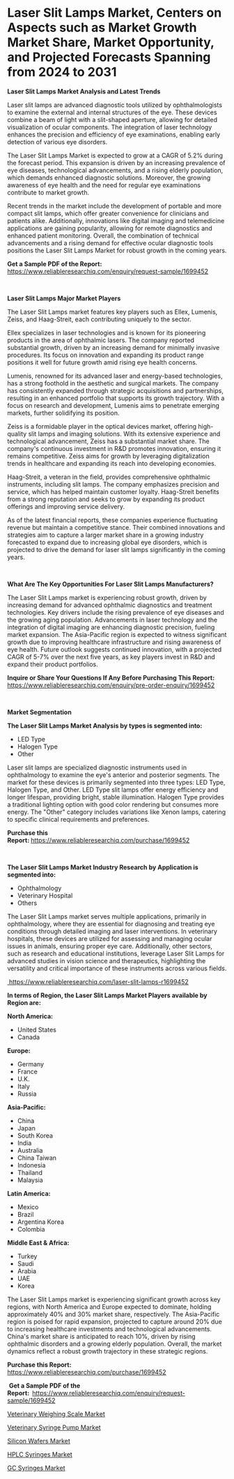 <p><h1>Laser Slit Lamps Market, Centers on Aspects such as Market Growth Market Share, Market Opportunity, and Projected Forecasts Spanning from 2024 to 2031</h1></p><p><strong>Laser Slit Lamps Market Analysis and Latest Trends</strong></p>
<p><p>Laser slit lamps are advanced diagnostic tools utilized by ophthalmologists to examine the external and internal structures of the eye. These devices combine a beam of light with a slit-shaped aperture, allowing for detailed visualization of ocular components. The integration of laser technology enhances the precision and efficiency of eye examinations, enabling early detection of various eye disorders.</p><p>The Laser Slit Lamps Market is expected to grow at a CAGR of 5.2% during the forecast period. This expansion is driven by an increasing prevalence of eye diseases, technological advancements, and a rising elderly population, which demands enhanced diagnostic solutions. Moreover, the growing awareness of eye health and the need for regular eye examinations contribute to market growth. </p><p>Recent trends in the market include the development of portable and more compact slit lamps, which offer greater convenience for clinicians and patients alike. Additionally, innovations like digital imaging and telemedicine applications are gaining popularity, allowing for remote diagnostics and enhanced patient monitoring. Overall, the combination of technical advancements and a rising demand for effective ocular diagnostic tools positions the Laser Slit Lamps Market for robust growth in the coming years.</p></p>
<p><strong>Get a Sample PDF of the Report:&nbsp;</strong> <a href="https://www.reliableresearchiq.com/enquiry/request-sample/1699452?utm_campaign=1769&utm_medium=2&utm_source=Github&utm_content=ia&utm_term=20102024&utm_id=laser-slit-lamps">https://www.reliableresearchiq.com/enquiry/request-sample/1699452</a></p>
<p>&nbsp;</p>
<p><strong>Laser Slit Lamps Major Market Players</strong></p>
<p><p>The Laser Slit Lamps market features key players such as Ellex, Lumenis, Zeiss, and Haag-Streit, each contributing uniquely to the sector. </p><p>Ellex specializes in laser technologies and is known for its pioneering products in the area of ophthalmic lasers. The company reported substantial growth, driven by an increasing demand for minimally invasive procedures. Its focus on innovation and expanding its product range positions it well for future growth amid rising eye health concerns.</p><p>Lumenis, renowned for its advanced laser and energy-based technologies, has a strong foothold in the aesthetic and surgical markets. The company has consistently expanded through strategic acquisitions and partnerships, resulting in an enhanced portfolio that supports its growth trajectory. With a focus on research and development, Lumenis aims to penetrate emerging markets, further solidifying its position.</p><p>Zeiss is a formidable player in the optical devices market, offering high-quality slit lamps and imaging solutions. With its extensive experience and technological advancement, Zeiss has a substantial market share. The company's continuous investment in R&D promotes innovation, ensuring it remains competitive. Zeiss aims for growth by leveraging digitalization trends in healthcare and expanding its reach into developing economies.</p><p>Haag-Streit, a veteran in the field, provides comprehensive ophthalmic instruments, including slit lamps. The company emphasizes precision and service, which has helped maintain customer loyalty. Haag-Streit benefits from a strong reputation and seeks to grow by expanding its product offerings and improving service delivery.</p><p>As of the latest financial reports, these companies experience fluctuating revenue but maintain a competitive stance. Their combined innovations and strategies aim to capture a larger market share in a growing industry forecasted to expand due to increasing global eye disorders, which is projected to drive the demand for laser slit lamps significantly in the coming years.</p></p>
<p>&nbsp;</p>
<p><strong>What Are The Key Opportunities For Laser Slit Lamps Manufacturers?</strong></p>
<p><p>The Laser Slit Lamps market is experiencing robust growth, driven by increasing demand for advanced ophthalmic diagnostics and treatment technologies. Key drivers include the rising prevalence of eye diseases and the growing aging population. Advancements in laser technology and the integration of digital imaging are enhancing diagnostic precision, fueling market expansion. The Asia-Pacific region is expected to witness significant growth due to improving healthcare infrastructure and rising awareness of eye health. Future outlook suggests continued innovation, with a projected CAGR of 5-7% over the next five years, as key players invest in R&D and expand their product portfolios.</p></p>
<p><strong>Inquire or Share Your Questions If Any Before Purchasing This Report:</strong> <a href="https://www.reliableresearchiq.com/enquiry/pre-order-enquiry/1699452?utm_campaign=1769&utm_medium=2&utm_source=Github&utm_content=ia&utm_term=20102024&utm_id=laser-slit-lamps">https://www.reliableresearchiq.com/enquiry/pre-order-enquiry/1699452</a></p>
<p>&nbsp;</p>
<p><strong>Market Segmentation</strong></p>
<p><strong>The Laser Slit Lamps Market Analysis by types is segmented into:</strong></p>
<p><ul><li>LED Type</li><li>Halogen Type</li><li>Other</li></ul></p>
<p><p>Laser slit lamps are specialized diagnostic instruments used in ophthalmology to examine the eye's anterior and posterior segments. The market for these devices is primarily segmented into three types: LED Type, Halogen Type, and Other. LED Type slit lamps offer energy efficiency and longer lifespan, providing bright, stable illumination. Halogen Type provides a traditional lighting option with good color rendering but consumes more energy. The "Other" category includes variations like Xenon lamps, catering to specific clinical requirements and preferences.</p></p>
<p><strong>Purchase this Report:&nbsp;</strong><a href="https://www.reliableresearchiq.com/purchase/1699452?utm_campaign=1769&utm_medium=2&utm_source=Github&utm_content=ia&utm_term=20102024&utm_id=laser-slit-lamps">https://www.reliableresearchiq.com/purchase/1699452</a></p>
<p>&nbsp;</p>
<p><strong>The Laser Slit Lamps Market Industry Research by Application is segmented into:</strong></p>
<p><ul><li>Ophthalmology</li><li>Veterinary Hospital</li><li>Others</li></ul></p>
<p><p>The Laser Slit Lamps market serves multiple applications, primarily in ophthalmology, where they are essential for diagnosing and treating eye conditions through detailed imaging and laser interventions. In veterinary hospitals, these devices are utilized for assessing and managing ocular issues in animals, ensuring proper eye care. Additionally, other sectors, such as research and educational institutions, leverage Laser Slit Lamps for advanced studies in vision science and therapeutics, highlighting the versatility and critical importance of these instruments across various fields.</p></p>
<p><a href="https://www.reliableresearchiq.com/laser-slit-lamps-r1699452?utm_campaign=1769&utm_medium=2&utm_source=Github&utm_content=ia&utm_term=20102024&utm_id=laser-slit-lamps">&nbsp;https://www.reliableresearchiq.com/laser-slit-lamps-r1699452</a></p>
<p><strong>In terms of Region, the Laser Slit Lamps Market Players available by Region are:</strong></p>
<p>
    <p> <strong> North America: </strong>
        <ul>
            <li>United States</li>
            <li>Canada</li>
        </ul>
        </p> 
    <p> <strong> Europe: </strong>
        <ul>
            <li>Germany</li>
            <li>France</li>
            <li>U.K.</li>
            <li>Italy</li>
            <li>Russia</li>
        </ul>
        </p> 
    <p> <strong> Asia-Pacific: </strong>
        <ul>
            <li>China</li>
            <li>Japan</li>
            <li>South Korea</li>
            <li>India</li>
            <li>Australia</li>
            <li>China Taiwan</li>
            <li>Indonesia</li>
            <li>Thailand</li>
            <li>Malaysia</li>
        </ul>
        </p> 
    <p> <strong> Latin America: </strong>
        <ul>
            <li>Mexico</li>
            <li>Brazil</li>
            <li>Argentina Korea</li>
            <li>Colombia</li>
        </ul>
        </p> 
    <p> <strong> Middle East & Africa: </strong>
        <ul>
            <li>Turkey</li>
            <li>Saudi</li>
            <li>Arabia</li>
            <li>UAE</li>
            <li>Korea</li>
        </ul>
    </p>
    </p>
<p><p>The Laser Slit Lamps market is experiencing significant growth across key regions, with North America and Europe expected to dominate, holding approximately 40% and 30% market share, respectively. The Asia-Pacific region is poised for rapid expansion, projected to capture around 20% due to increasing healthcare investments and technological advancements. China's market share is anticipated to reach 10%, driven by rising ophthalmic disorders and a growing elderly population. Overall, the market dynamics reflect a robust growth trajectory in these strategic regions.</p></p>
<p><strong>Purchase this Report: </strong><a href="https://www.reliableresearchiq.com/purchase/1699452?utm_campaign=1769&utm_medium=2&utm_source=Github&utm_content=ia&utm_term=20102024&utm_id=laser-slit-lamps">https://www.reliableresearchiq.com/purchase/1699452</a></p>
<p>&nbsp;<strong>Get a Sample PDF of the Report:&nbsp;&nbsp;</strong><a href="https://www.reliableresearchiq.com/enquiry/request-sample/1699452?utm_campaign=1769&utm_medium=2&utm_source=Github&utm_content=ia&utm_term=20102024&utm_id=laser-slit-lamps">https://www.reliableresearchiq.com/enquiry/request-sample/1699452</a></p>
<p><strong></strong></p>
<p><p><a href="https://www.linkedin.com/pulse/global-veterinary-weighing-scale-market-analysis-trends-forecasts-4u6ye?utm_campaign=1769&utm_medium=2&utm_source=Github&utm_content=ia&utm_term=20102024&utm_id=laser-slit-lamps">Veterinary Weighing Scale Market</a></p><p><a href="https://www.linkedin.com/pulse/veterinary-syringe-pump-market-indicators-size-regional-breakdown-ymduf?utm_campaign=1769&utm_medium=2&utm_source=Github&utm_content=ia&utm_term=20102024&utm_id=laser-slit-lamps">Veterinary Syringe Pump Market</a></p><p><a href="https://github.com/AngelaWalsh696/Market-Research-Report-List-1/blob/main/silicon-wafers-market.md?utm_campaign=1769&utm_medium=2&utm_source=Github&utm_content=ia&utm_term=20102024&utm_id=laser-slit-lamps">Silicon Wafers Market</a></p><p><a href="https://www.linkedin.com/pulse/hplc-syringes-market-analysis-report-global-insights-region-udqjf?utm_campaign=1769&utm_medium=2&utm_source=Github&utm_content=ia&utm_term=20102024&utm_id=laser-slit-lamps">HPLC Syringes Market</a></p><p><a href="https://www.linkedin.com/pulse/deep-dive-gc-syringes-market-itstrends-segmentation-competitive-vr8mf?utm_campaign=1769&utm_medium=2&utm_source=Github&utm_content=ia&utm_term=20102024&utm_id=laser-slit-lamps">GC Syringes Market</a></p></p>